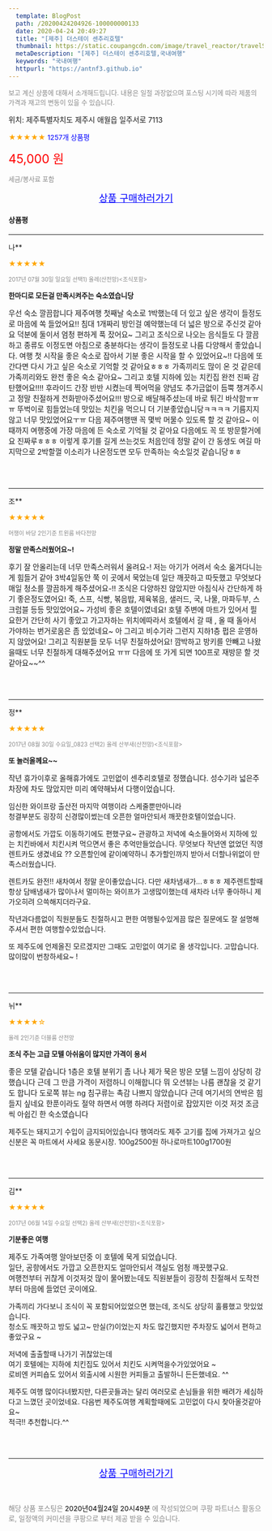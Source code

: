 ```yaml
---
  template: BlogPost
  path: /20200424204926-100000000133
  date: 2020-04-24 20:49:27
  title: "[제주] 더스테이 센추리호텔"
  thumbnail: https://static.coupangcdn.com/image/travel_reactor/travelSeller/hotel/A00111416/cc4d6b07-41ba-4557-845b-20855e9efea4.jpg
  metaDescription: "[제주] 더스테이 센추리호텔,국내여행"
  keywords: "국내여행"
  httpurl: "https://antnf3.github.io"
---
```

  
<span style="color: #888;font-size:0.8rem">보고 계신 상품에 대해서 소개해드립니다.
내용은 일절 과장없으며 포스팅 시기에 따라 제품의 가격과 재고의 변동이 있을 수 있습니다.</span>
  
<span style="font-size: 0.9rem;">위치: 제주특별자치도 제주시 애월읍 일주서로 7113 </span>
  
<span style="color: orange;">★★★★★</span> <span style="color: blue;font-size: 0.85rem;">1257개 상품평</span>
  
<span style="color: red;font-size: 1.5rem;">45,000 원</span>
  
<span style="color: #888;font-size:0.8rem">세금/봉사료 포함</span>





<p align="center"><a href="http://me2.do/G4IBQE2b" style="font-size: 1.2rem; color: blue;">상품 구매하러가기</a></p>

#### 상품평
  
---
  
나**
    
<span style="color: orange;">★★★★★</span>
    
<span style="color: #888;font-size:0.7rem">2017년 07월 30일 일요일 선택1) 올레(산전망)<조식포함></span>
    
<span style="font-size:0.85rem">**한마디로 모든걸 만족시켜주는 숙소였습니당**</span>
    
<span style="font-size: 0.9rem;">우선 숙소 깔끔합니다 제주여행 첫째날 숙소로 1박했는데 더 있고 싶은 생각이 들정도로 마음에 쏙 들었어요!! 침대 1개짜리 방인걸 예약했는데 더 넓은 방으로 주신것 같아요 덕분에 둘이서 엄청 편하게 푹 잤어요~ 그리고 조식으로 나오는 음식들도 다 깔끔하고 종류도 이정도면 아침으로 충분하다는 생각이 들정도로 나름 다양해서 좋았습니다. 여행 첫 시작을 좋은 숙소로 잡아서 기분 좋은 시작을 할 수 있었어요~!! 다음에 또 간다면 다시 가고 싶은 숙소로 기억할 것 같아요ㅎㅎㅎ 가족끼리도 많이 온 것 같은데 가족끼리와도 완전 좋은 숙소 같아요~ 그리고 호텔 지하에 있는 치킨집 완전 진짜 감탄했어요!!!! 후라이드 간장 반반 시켰는데 찍어먹을 양념도 추가금없이 듬뿍 챙겨주시고 정말 친절하게 전화받아주셨어요!!! 방으로 배달해주셨는데 바로 튀긴 바삭함ㅠㅠㅠ 뚜벅이로 힘들었는데 맛있는 치킨을 먹으니 더 기분좋았습니당ㅋㅋㅋㅋ 기름지지 않고 너무 맛있었어요ㅜㅠ 다음 제주여행땐 꼭 몇박 머물수 있도록 할 것 같아요~ 이때까지 여행중에 가장 마음에 든 숙소로 기억될 것 같아요 다음에도 꼭 또 방문할거에요 진짜루ㅎㅎㅎ 이렇게 후기를 길게 쓰는것도 처음인데 정말 같이 간 동생도 여길 마지막으로 2박할껄 이소리가 나온정도면 모두 만족하는 숙소일것 같습니당ㅎㅎ</span>
    
<br>
<br>

---
  
조**
    
<span style="color: orange;">★★★★★</span>
    
<span style="color: #888;font-size:0.7rem">머쟁이 바당 2인기준 트윈룸 바다전망</span>
    
<span style="font-size:0.85rem">**정말 만족스러웠어요~!**</span>
    
<span style="font-size: 0.9rem;">후기 잘 안올리는데 너무 만족스러워서 올려요-!
저는 아기가 어려서 숙소  옮겨다니는게 힘들거 같아
3박4일동안 쭉 이 곳에서 묵었는데 
일단 깨끗하고 따듯했고 무엇보다 매일 청소를 깔끔하게 해주셨어요-!! 조식은 다양하진 않았지만 아침식사 간단하게 하기 좋은정도였어요! 죽, 스프, 식빵, 볶음밥, 제육볶음, 샐러드, 국, 나물, 마파두부, 스크럼블 등등 맛있었어요~ 가성비 좋은 호텔이였네요! 호텔 주변에 마트가 있어서 필요한거 간단히 사기 좋았고 가고자하는 위치에따라서 호텔에서 갈 때 , 올 때 돌아서 가야하는 번거로움은 좀 있었네요~ 아 그리고 비수기라 그런지 지하1층 펍은 운영하지 않았어요! 그리고 직원분들 모두 너무 친절하셨어요! 깜박하고 방키를 안빼고 나왔을때도 너무 친절하게 대해주셨어요 ㅠㅠ 다음에 또 가게 되면 100프로 재방문 할 것같아요~~^^</span>
    
<br>
<br>

---
  
정**
    
<span style="color: orange;">★★★★★</span>
    
<span style="color: #888;font-size:0.7rem">2017년 08월 30일 수요일_0823 선택2) 올레 산부새(산전망)<조식포함></span>
    
<span style="font-size:0.85rem">**또 놀러올께요~~**</span>
    
<span style="font-size: 0.9rem;">작년 휴가이후로 올해휴가에도 고민없이 센추리호텔로 정했습니다.
성수기라 넓은주차장에 차도 많았지만 미리 예약해놔서 다행이었습니다.

임신한 와이프랑 출산전 마지막 여행이라 스케줄뿐만아니라  
청결부분도 굉장히 신경많이썼는데
오픈한 얼마안되서 깨끗한호텔이었습니다.

공항에서도 가깝도 이동하기에도 편했구요~ 
관광하고 저녁에 숙소들어와서 지하에 있는 치킨바에서 치킨시켜 먹으면서 좋은 추억만들었습니다.
무엇보다 작년엔 없었던 직영렌트카도 생겼네요 ??
오픈할인에 같이예약하니 추가할인까지 받아서 더할나위없이 만족스러웠습니다.

렌트카도 완전!! 새차여서 정말 운이좋았습니다. 다만 새차냄새가...ㅎㅎㅎ
제주렌트할때 항상 담배냄새가 많이나서 멀미하는 와이프가 고생많이했는데 새차라 너무 좋아하니 제가오히려 
으쓱해지더라구요.

작년과다름없이 직원분들도 친절하시고 편한 여행될수있게끔 많은 질문에도 잘 설명해주셔서 편한 여행할수있었습니다.

또 제주도에 언제올진 모르겠지만 그때도 고민없이 여기로 올 생각입니다.
고맙습니다.
많이많이 번창하세요~ !</span>
    
<br>
<br>

---
  
뉘**
    
<span style="color: orange;">★★★★☆</span>
    
<span style="color: #888;font-size:0.7rem">올레 2인기준 더블룸 산전망</span>
    
<span style="font-size:0.85rem">**조식 주는 고급 모텔 아쉬움이 많지만 가격이 용서**</span>
    
<span style="font-size: 0.9rem;">좋은 모텔 같습니다
1층은 호텔 분위기 좀 나나 제가 묵은 방은 모텔 느낌이
상당히
강했습니다 
근데 그 만큼 가격이 저렴하니 이해합니다 
뭐 오션뷰는 나름 괜찮을 것 같기도 합니다 
도로쪽 뷰는 ng 
침구류는 촉감 나쁘지 않았습니다 
근데 여기서의 연박은 힘들지 싶네요 
한푼이라도 절약 하면서 여행 하려다 저렴이로 잡았지만
이것 저것 조금씩
아쉽긴 한 숙소였습니다


제주도는 돼지고기 수입이 금지되어있습니다
행여라도 제주 고기를 집에 가져가고 싶으신분은 꼭 마트에서 사세요
동문시장. 100g2500원 
하나로마트100g1700원</span>
    
<br>
<br>

---
  
김**
    
<span style="color: orange;">★★★★★</span>
    
<span style="color: #888;font-size:0.7rem">2017년 06월 14일 수요일 선택2) 올레 산부새(산전망)<조식포함></span>
    
<span style="font-size:0.85rem">**기분좋은 여행**</span>
    
<span style="font-size: 0.9rem;">제주도 가족여행 알아보던중 이 호텔에 묵게 되었습니다.       
 일단, 공항에서도 가깝고 오픈한지도 얼마안되서 객실도 엄청 깨끗했구요.      
 여행전부터 귀찮게 이것저것 많이 물어봤는데도 직원분들이 굉장히 친절해서 도착전부터 마음에 들었던 곳이에요. 
            
 가족끼리 가다보니 조식이 꼭 포함되어있었으면 했는데, 조식도 상당히 훌륭했고 맛있었습니다.   
 청소도 깨끗하고 방도 넓고~ 만실(?)이었는지 차도 많긴했지만 주차장도 넓어서 편하고 좋았구요 ~  
            
 저녁에 출출할때 나가기 귀찮았는데        
 여기 호텔에는 지하에 치킨집도 있어서 치킨도 시켜먹을수가있었어요 ~     
 로비엔 커피숍도 있어서 외출시에 시원한 커피들고 출발하니 든든했네요. ^^    
            
 제주도 여행 많이다녀봤지만, 다른곳들과는 달리 여러모로 손님들을 위한 배려가 세심하다고 느꼈던 곳이었네요. 
 다음번 제주도여행 계획할때에도 고민없이 다시 찾아올것같아요~     
 적극!! 추천합니다.^^</span>
    
<br>
<br>


  
---
  
<p align="center"><a href="http://me2.do/G4IBQE2b" style="font-size: 1.2rem; color: blue;">상품 구매하러가기</a></p>
  
<br>
  
<span style="font-size: 0.85rem; color: #888;">해당 상품 포스팅은 <span style="color: #000;"> 2020년04월24일 20시49분 </span> 에 작성되었으며 쿠팡 파트너스 활동으로, 일정액의 커미션을 쿠팡으로 부터 제공 받을 수 있습니다.</span>